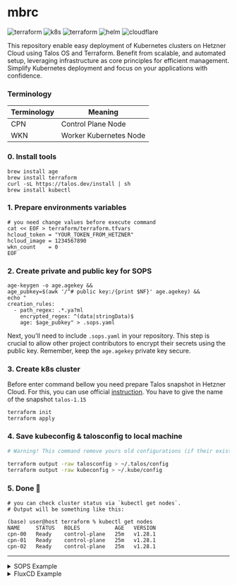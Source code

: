 # mbrc

![terraform](https://img.shields.io/badge/Hetzner-D50C2D?style=for-the-badge&logo=hetzner&logoColor=white)
![k8s](https://img.shields.io/badge/kubernetes%20-%23326ce5.svg?&style=for-the-badge&logo=kubernetes&logoColor=white)
![terraform](https://img.shields.io/badge/terraform%20-%235835CC.svg?&style=for-the-badge&logo=terraform&logoColor=white)
![helm](https://img.shields.io/badge/Helm-0F1689?style=for-the-badge&logo=Helm&labelColor=0F1689)
![cloudflare](https://img.shields.io/badge/Cloudflare-F38020?style=for-the-badge&logo=Cloudflare&logoColor=white)

This repository enable easy deployment of Kubernetes clusters on Hetzner Cloud using Talos OS and Terraform. Benefit
from
scalable, and automated setup, leveraging infrastructure as core principles for efficient management. Simplify
Kubernetes deployment and focus on your applications with confidence.

### Terminology

| Terminology | Meaning                |
| ----------- | ---------------------- |
| CPN         | Control Plane Node     |
| WKN         | Worker Kubernetes Node |

### 0. Install tools

```shell
brew install age
brew install terraform
curl -sL https://talos.dev/install | sh
brew install kubectl
```

### 1. Prepare environments variables

```shell
# you need change values before execute command
cat << EOF > terraform/terraform.tfvars
hcloud_token = "YOUR_TOKEN_FROM_HETZNER"
hcloud_image = 1234567890
wkn_count    = 0
EOF
```

### 2. Create private and public key for SOPS

```shell
age-keygen -o age.agekey &&
age_pubkey=$(awk '/^# public key:/{print $NF}' age.agekey) &&
echo "
creation_rules:
  - path_regex: .*.ya?ml
    encrypted_regex: ^(data|stringData)$
    age: $age_pubkey" > .sops.yaml
```

Next, you'll need to include `.sops.yaml` in your repository. This step is crucial to allow other project contributors
to encrypt their secrets using the public key. Remember, keep the `age.agekey` private key secure.

### 3. Create k8s cluster

Before enter command bellow you need prepare Talos snapshot in Hetzner Cloud. For this, you can use
official [instruction](https://www.talos.dev/v1.6/talos-guides/install/cloud-platforms/hetzner/#rescue-mode).
You have to give the name of the snapshot `talos-1.15`

```shell
terraform init
terraform apply
```

### 4. Save kubeconfig & talosconfig to local machine

```bash
# Warning! This command remove yours old configurations (if their exists)

terraform output -raw talosconfig > ~/.talos/config
terraform output -raw kubeconfig > ~/.kube/config
```

### 5. Done 🎉

```shell
# you can check cluster status via `kubectl get nodes`.
# Output will be something like this:

(base) user@host terraform % kubectl get nodes
NAME     STATUS   ROLES           AGE   VERSION
cpn-00   Ready    control-plane   25m   v1.28.1
cpn-01   Ready    control-plane   25m   v1.28.1
cpn-02   Ready    control-plane   25m   v1.28.1
```

---

<details>
<summary>SOPS Example</summary>

```yaml
# db-auth.yaml
apiVersion: v1
kind: Secret
metadata:
  name: db-auth
  namespace: default
type: Opaque
data:
  DB_NAME: cG9zdGdyZXM=
  DB_HOST: MTI3LjAuMC4x
  DB_PORT: NTQzMg==
  DB_USERNAME: cG9zdGdyZXM=
  DB_PASSWORD: c3VwZXJTZWNyZXRQYXNzb3dyZA==
```

```shell
# You can encrypt any files by using the .sops.yaml file.
sops -e -i db-auth.yaml

# You can decrypt it only if you have the age.agekey file.
export SOPS_AGE_KEY_FILE=age.agekey
sops -i -d db-auth.yaml.yaml
```

</details>

<details>
<summary>FluxCD Example</summary>

```shell

export GITHUB_TOKEN=ghp-xyz
flux bootstrap github --owner=ownerName --repository=mbrc --path=kubernetes/flux
```

```shell
export GITLAB_TOKEN=glpat-xyz
flux bootstrap gitlab --owner=groupName --repository=mbrc --path=kubernetes/flux
```

</details>
